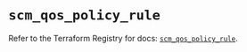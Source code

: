# `scm_qos_policy_rule`

Refer to the Terraform Registry for docs: [`scm_qos_policy_rule`](https://registry.terraform.io/providers/paloaltonetworks/scm/1.0.2/docs/resources/qos_policy_rule).

